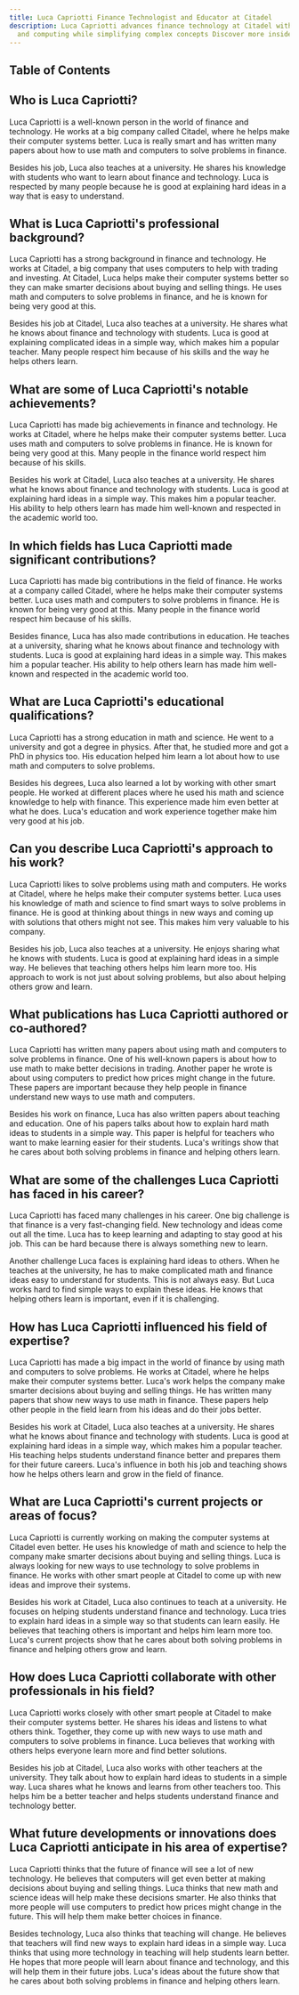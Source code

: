 ```yaml
---
title: Luca Capriotti Finance Technologist and Educator at Citadel
description: Luca Capriotti advances finance technology at Citadel with advanced math
  and computing while simplifying complex concepts Discover more inside.
---
```





## Table of Contents

## Who is Luca Capriotti?

Luca Capriotti is a well-known person in the world of finance and technology. He works at a big company called Citadel, where he helps make their computer systems better. Luca is really smart and has written many papers about how to use math and computers to solve problems in finance.

Besides his job, Luca also teaches at a university. He shares his knowledge with students who want to learn about finance and technology. Luca is respected by many people because he is good at explaining hard ideas in a way that is easy to understand.

## What is Luca Capriotti's professional background?

Luca Capriotti has a strong background in finance and technology. He works at Citadel, a big company that uses computers to help with trading and investing. At Citadel, Luca helps make their computer systems better so they can make smarter decisions about buying and selling things. He uses math and computers to solve problems in finance, and he is known for being very good at this.

Besides his job at Citadel, Luca also teaches at a university. He shares what he knows about finance and technology with students. Luca is good at explaining complicated ideas in a simple way, which makes him a popular teacher. Many people respect him because of his skills and the way he helps others learn.

## What are some of Luca Capriotti's notable achievements?

Luca Capriotti has made big achievements in finance and technology. He works at Citadel, where he helps make their computer systems better. Luca uses math and computers to solve problems in finance. He is known for being very good at this. Many people in the finance world respect him because of his skills.

Besides his work at Citadel, Luca also teaches at a university. He shares what he knows about finance and technology with students. Luca is good at explaining hard ideas in a simple way. This makes him a popular teacher. His ability to help others learn has made him well-known and respected in the academic world too.

## In which fields has Luca Capriotti made significant contributions?

Luca Capriotti has made big contributions in the field of finance. He works at a company called Citadel, where he helps make their computer systems better. Luca uses math and computers to solve problems in finance. He is known for being very good at this. Many people in the finance world respect him because of his skills.

Besides finance, Luca has also made contributions in education. He teaches at a university, sharing what he knows about finance and technology with students. Luca is good at explaining hard ideas in a simple way. This makes him a popular teacher. His ability to help others learn has made him well-known and respected in the academic world too.

## What are Luca Capriotti's educational qualifications?

Luca Capriotti has a strong education in math and science. He went to a university and got a degree in physics. After that, he studied more and got a PhD in physics too. His education helped him learn a lot about how to use math and computers to solve problems.

Besides his degrees, Luca also learned a lot by working with other smart people. He worked at different places where he used his math and science knowledge to help with finance. This experience made him even better at what he does. Luca's education and work experience together make him very good at his job.

## Can you describe Luca Capriotti's approach to his work?

Luca Capriotti likes to solve problems using math and computers. He works at Citadel, where he helps make their computer systems better. Luca uses his knowledge of math and science to find smart ways to solve problems in finance. He is good at thinking about things in new ways and coming up with solutions that others might not see. This makes him very valuable to his company.

Besides his job, Luca also teaches at a university. He enjoys sharing what he knows with students. Luca is good at explaining hard ideas in a simple way. He believes that teaching others helps him learn more too. His approach to work is not just about solving problems, but also about helping others grow and learn.

## What publications has Luca Capriotti authored or co-authored?

Luca Capriotti has written many papers about using math and computers to solve problems in finance. One of his well-known papers is about how to use math to make better decisions in trading. Another paper he wrote is about using computers to predict how prices might change in the future. These papers are important because they help people in finance understand new ways to use math and computers.

Besides his work on finance, Luca has also written papers about teaching and education. One of his papers talks about how to explain hard math ideas to students in a simple way. This paper is helpful for teachers who want to make learning easier for their students. Luca's writings show that he cares about both solving problems in finance and helping others learn.

## What are some of the challenges Luca Capriotti has faced in his career?

Luca Capriotti has faced many challenges in his career. One big challenge is that finance is a very fast-changing field. New technology and ideas come out all the time. Luca has to keep learning and adapting to stay good at his job. This can be hard because there is always something new to learn.

Another challenge Luca faces is explaining hard ideas to others. When he teaches at the university, he has to make complicated math and finance ideas easy to understand for students. This is not always easy. But Luca works hard to find simple ways to explain these ideas. He knows that helping others learn is important, even if it is challenging.

## How has Luca Capriotti influenced his field of expertise?

Luca Capriotti has made a big impact in the world of finance by using math and computers to solve problems. He works at Citadel, where he helps make their computer systems better. Luca's work helps the company make smarter decisions about buying and selling things. He has written many papers that show new ways to use math in finance. These papers help other people in the field learn from his ideas and do their jobs better.

Besides his work at Citadel, Luca also teaches at a university. He shares what he knows about finance and technology with students. Luca is good at explaining hard ideas in a simple way, which makes him a popular teacher. His teaching helps students understand finance better and prepares them for their future careers. Luca's influence in both his job and teaching shows how he helps others learn and grow in the field of finance.

## What are Luca Capriotti's current projects or areas of focus?

Luca Capriotti is currently working on making the computer systems at Citadel even better. He uses his knowledge of math and science to help the company make smarter decisions about buying and selling things. Luca is always looking for new ways to use technology to solve problems in finance. He works with other smart people at Citadel to come up with new ideas and improve their systems.

Besides his work at Citadel, Luca also continues to teach at a university. He focuses on helping students understand finance and technology. Luca tries to explain hard ideas in a simple way so that students can learn easily. He believes that teaching others is important and helps him learn more too. Luca's current projects show that he cares about both solving problems in finance and helping others grow and learn.

## How does Luca Capriotti collaborate with other professionals in his field?

Luca Capriotti works closely with other smart people at Citadel to make their computer systems better. He shares his ideas and listens to what others think. Together, they come up with new ways to use math and computers to solve problems in finance. Luca believes that working with others helps everyone learn more and find better solutions.

Besides his job at Citadel, Luca also works with other teachers at the university. They talk about how to explain hard ideas to students in a simple way. Luca shares what he knows and learns from other teachers too. This helps him be a better teacher and helps students understand finance and technology better.

## What future developments or innovations does Luca Capriotti anticipate in his area of expertise?

Luca Capriotti thinks that the future of finance will see a lot of new technology. He believes that computers will get even better at making decisions about buying and selling things. Luca thinks that new math and science ideas will help make these decisions smarter. He also thinks that more people will use computers to predict how prices might change in the future. This will help them make better choices in finance.

Besides technology, Luca also thinks that teaching will change. He believes that teachers will find new ways to explain hard ideas in a simple way. Luca thinks that using more technology in teaching will help students learn better. He hopes that more people will learn about finance and technology, and this will help them in their future jobs. Luca's ideas about the future show that he cares about both solving problems in finance and helping others learn.

